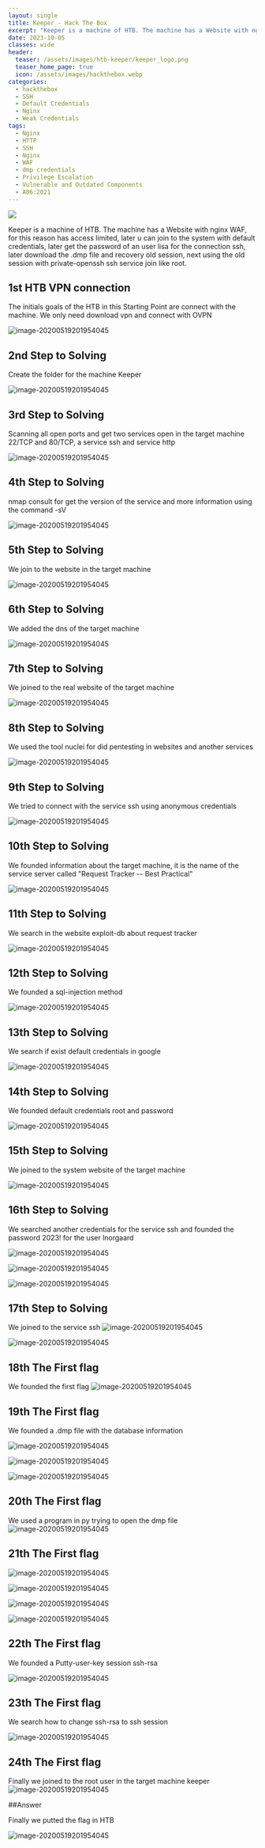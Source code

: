 ```yaml
---
layout: single
title: Keeper - Hack The Box
excerpt: "Keeper is a machine of HTB. The machine has a Website with nginx WAF, for this reason has access limited, later u can join to the system with default credentials, later get the password of an user lisa for the connection ssh, later download the .dmp file and recovery old session, next using the old session with private-openssh ssh service join like root."
date: 2023-10-05
classes: wide
header:
  teaser: /assets/images/htb-keeper/keeper_logo.png
  teaser_home_page: true
  icon: /assets/images/hackthebox.webp
categories:
  - hackthebox
  - SSH
  - Default Credentials
  - Nginx
  - Weak Credentials
tags:
  - Nginx
  - HTTP
  - SSH
  - Nginx
  - WAF
  - dmp credentials
  - Privilege Escalation
  - Vulnerable and Outdated Components
  - A06:2021
---
```


![](/assets/images/htb-keeper/keeper_logo.png)

Keeper is a machine of HTB. The machine has a Website with nginx WAF, for this reason has access limited, later u can join to the system with default credentials, later get the password of an user lisa for the connection ssh, later download the .dmp file and recovery old session, next using the old session with private-openssh ssh service join like root.

## 1st HTB VPN connection

The initials goals of the HTB in this Starting Point are connect with the machine. We only need download vpn and connect with OVPN

![image-20200519201954045](/assets/images/htb-keeper/answer-0.png)

## 2nd Step to Solving

Create the folder for the machine Keeper

![image-20200519201954045](/assets/images/htb-keeper/answer-1.png)

## 3rd Step to Solving

Scanning all open ports and get two services open in the target machine 22/TCP and 80/TCP, a service ssh and service http

![image-20200519201954045](/assets/images/htb-keeper/answer-2.png)

## 4th Step to Solving

nmap consult for get the version of the service and more information using the command -sV

![image-20200519201954045](/assets/images/htb-keeper/answer-3.png)

## 5th  Step to Solving

We join to the website in the target machine

![image-20200519201954045](/assets/images/htb-keeper/answer-4.png)

## 6th Step to Solving

We added the dns of the target machine

![image-20200519201954045](/assets/images/htb-keeper/answer-5.png)

## 7th Step to Solving

We joined to the real website of the target machine

![image-20200519201954045](/assets/images/htb-keeper/answer-6.png)

## 8th Step to Solving
We used the tool nuclei for did pentesting in websites and another services

![image-20200519201954045](/assets/images/htb-keeper/answer-7.png)

## 9th Step to Solving

We tried to connect with the service ssh using anonymous credentials 

![image-20200519201954045](/assets/images/htb-keeper/answer-8.png)

## 10th Step to Solving

We founded information about the target machine, it is the name of the service server called "Request Tracker -- Best Practical" 

![image-20200519201954045](/assets/images/htb-keeper/answer-9.png)

## 11th Step to Solving

We search in the website exploit-db about request tracker

![image-20200519201954045](/assets/images/htb-keeper/answer-10.png)

## 12th Step to Solving

We founded a sql-injection method

![image-20200519201954045](/assets/images/htb-keeper/answer-11.png)

## 13th Step to Solving

We search if exist default credentials in google

![image-20200519201954045](/assets/images/htb-keeper/answer-12.png)

## 14th Step to Solving

We founded default credentials root and password

![image-20200519201954045](/assets/images/htb-keeper/answer-13.png)

## 15th Step to Solving

We joined to the system website of the target machine

![image-20200519201954045](/assets/images/htb-keeper/answer-14.png)


## 16th Step to Solving

We searched another credentials for the service ssh and founded the password 2023! for the user lnorgaard

![image-20200519201954045](/assets/images/htb-keeper/answer-15.png)

![image-20200519201954045](/assets/images/htb-keeper/answer-16.png)

![image-20200519201954045](/assets/images/htb-keeper/answer-17.png)
 
## 17th Step to Solving

We joined to the service ssh
![image-20200519201954045](/assets/images/htb-keeper/answer-18.png)

![image-20200519201954045](/assets/images/htb-keeper/answer-19.png)
 
## 18th The First flag
We founded the first flag
![image-20200519201954045](/assets/images/htb-keeper/answer-20.png)
 
## 19th The First flag

We founded a .dmp file with the database information

![image-20200519201954045](/assets/images/htb-keeper/answer-21.png)

![image-20200519201954045](/assets/images/htb-keeper/answer-22.png)

![image-20200519201954045](/assets/images/htb-keeper/answer-23.png)
 
## 20th The First flag

We used a program in py trying to open the dmp file
![image-20200519201954045](/assets/images/htb-keeper/answer-24.png)
 
## 21th The First flag

![image-20200519201954045](/assets/images/htb-keeper/answer-25.png)
 
![image-20200519201954045](/assets/images/htb-keeper/answer-26.png)

![image-20200519201954045](/assets/images/htb-keeper/answer-27.png)

![image-20200519201954045](/assets/images/htb-keeper/answer-28.png)
 
## 22th The First flag

We founded a Putty-user-key session ssh-rsa

![image-20200519201954045](/assets/images/htb-keeper/answer-29.png)
 
## 23th The First flag

We search how to change ssh-rsa to ssh session 

![image-20200519201954045](/assets/images/htb-keeper/answer-30.png)
 
## 24th The First flag

Finally we joined to the root user in the target machine keeper
![image-20200519201954045](/assets/images/htb-keeper/answer-31.png)
 
##Answer

Finally we putted the flag in HTB

![image-20200519201954045](/assets/images/htb-keeper/answer-32.png)



